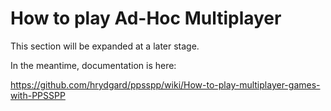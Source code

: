 # How to play Ad-Hoc Multiplayer

This section will be expanded at a later stage.

In the meantime, documentation is here:

https://github.com/hrydgard/ppsspp/wiki/How-to-play-multiplayer-games-with-PPSSPP